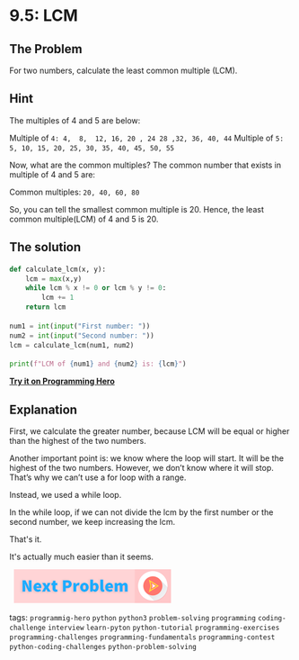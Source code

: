 # 9.5: LCM

## The Problem
For two numbers, calculate the least common multiple (LCM).

## Hint
The multiples of 4 and 5 are below:

Multiple of `4: 4,  8,  12, 16, 20 , 24 28 ,32, 36, 40, 44`
Multiple of `5: 5, 10, 15, 20, 25, 30, 35, 40, 45, 50, 55 `

Now, what are the common multiples? The common number that exists in multiple of 4 and 5 are:

Common multiples: `20, 40, 60, 80`

So, you can tell the smallest common multiple is 20. Hence, the least common multiple(LCM) of 4 and 5 is 20.

## The solution
```python
def calculate_lcm(x, y):
	lcm = max(x,y)
	while lcm % x != 0 or lcm % y != 0:
		lcm += 1
	return lcm
 
num1 = int(input("First number: "))
num2 = int(input("Second number: "))
lcm = calculate_lcm(num1, num2)
 
print(f"LCM of {num1} and {num2} is: {lcm}")
```

**[Try it on Programming Hero](https://play.google.com/store/apps/details?id=com.learnprogramming.codecamp)**

## Explanation
First, we calculate the greater number, because LCM will be equal or higher than the highest of the two numbers. 

Another important point is: we know where the loop will start. It will be the highest of the two numbers. However, we don’t know where it will stop. That’s why we can’t use a for loop with a range. 

Instead, we used a while loop. 

In the while loop, if we can not divide the lcm by the first number or the second number, we keep increasing the lcm. 

That's it. 

It's actually much easier than it seems. 



&nbsp;
[![Next Page](../assets/next-button.png)](../Programming-Contest/Programming-Contest.md)
&nbsp;

tags:  `programmig-hero`  `python`  `python3`  `problem-solving`  `programming`  `coding-challenge`  `interview`  `learn-pyton`  `python-tutorial`  `programming-exercises`  `programming-challenges`  `programming-fundamentals`  `programming-contest`  `python-coding-challenges`  `python-problem-solving`

